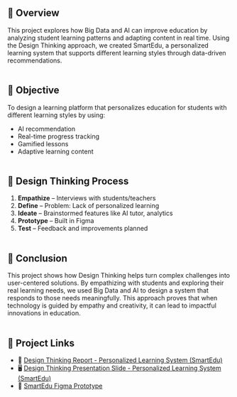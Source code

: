## 📘 Overview

This project explores how Big Data and AI can improve education by analyzing student learning patterns and adapting content in real time. Using the Design Thinking approach, we created SmartEdu, a personalized learning system that supports different learning styles through data-driven recommendations.
<br><br>
## 🎯 Objective

To design a learning platform that personalizes education for students with different learning styles by using:
- AI recommendation
- Real-time progress tracking
- Gamified lessons
- Adaptive learning content
<br><br>
## 🧠 Design Thinking Process

1. **Empathize** – Interviews with students/teachers  
2. **Define** – Problem: Lack of personalized learning  
3. **Ideate** – Brainstormed features like AI tutor, analytics  
4. **Prototype** – Built in Figma  
5. **Test** – Feedback and improvements planned
<br><br>
##  📌 Conclusion
This project shows how Design Thinking helps turn complex challenges into user-centered solutions. By empathizing with students and exploring their real learning needs, we used Big Data and AI to design a system that responds to those needs meaningfully. This approach proves that when technology is guided by empathy and creativity, it can lead to impactful innovations in education.
<br><br>
## 🔗 Project Links
- 📘 [Design Thinking Report - Personalized Learning System (SmartEdu)](/.Design_thinking_report.pdf)
- 🖥️ [Design Thinking Presentation Slide - Personalized Learning System (SmartEdu)](/.Design_thinking_slide.pdf)
- 🎨 [SmartEdu Figma Prototype](https://www.figma.com/proto/wyvIbobYkEaVda4Vt98zQZ/SmartEdu-Apps-UI?page-id=0%3A1&node-id=9-38&p=f&viewport=226%2C-136%2C0.21&t=wvypdNZkAMkjoREc-1&scaling=scale-down&content-scaling=fixed&starting-point-node-id=9%3A38)
